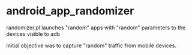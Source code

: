 android_app_randomizer
======================

randomizer.pl launches "random" apps with "random" parameters to the devices visible to adb

Initial objective was to capture "random" traffic from mobile devices.

